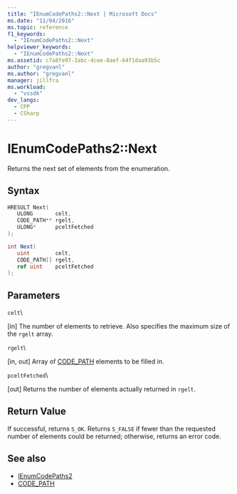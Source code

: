 ```yaml
---
title: "IEnumCodePaths2::Next | Microsoft Docs"
ms.date: "11/04/2016"
ms.topic: reference
f1_keywords:
  - "IEnumCodePaths2::Next"
helpviewer_keywords:
  - "IEnumCodePaths2::Next"
ms.assetid: c7a8fe97-2abc-4cee-8aef-64f1daa93b5c
author: "gregvanl"
ms.author: "gregvanl"
manager: jillfra
ms.workload:
  - "vssdk"
dev_langs:
  - CPP
  - CSharp
---
```

# IEnumCodePaths2::Next
Returns the next set of elements from the enumeration.

## Syntax

```cpp
HRESULT Next(
   ULONG       celt,
   CODE_PATH** rgelt,
   ULONG*      pceltFetched
);
```

```csharp
int Next(
   uint        celt,
   CODE_PATH[] rgelt,
   ref uint    pceltFetched
);
```

## Parameters
 `celt`\

 [in] The number of elements to retrieve. Also specifies the maximum size of the `rgelt` array.

 `rgelt`\

 [in, out] Array of [CODE_PATH](../../../extensibility/debugger/reference/code-path.md) elements to be filled in.

 `pceltFetched`\

 [out] Returns the number of elements actually returned in `rgelt`.

## Return Value
 If successful, returns `S_OK`. Returns `S_FALSE` if fewer than the requested number of elements could be returned; otherwise, returns an error code.

## See also
- [IEnumCodePaths2](../../../extensibility/debugger/reference/ienumcodepaths2.md)
- [CODE_PATH](../../../extensibility/debugger/reference/code-path.md)